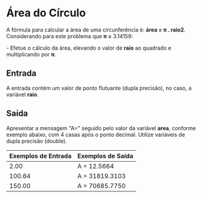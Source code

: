 # Área do Círculo

A fórmula para calcular a área de uma circunferência é: **área = π . raio2**. Considerando para este problema que **π =** 3.14159:

\- Efetue o cálculo da área, elevando o valor de **raio** ao quadrado e multiplicando por **π**.

## Entrada

A entrada contém um valor de ponto flutuante (dupla precisão), no caso, a variável **raio**.

## Saída

Apresentar a mensagem "A=" seguido pelo valor da variável **area**, conforme exemplo abaixo, com 4 casas após o ponto decimal. Utilize variáveis de dupla precisão (double).

| Exemplos de Entrada | Exemplos de Saída |
| ------------------- | ----------------- |
| 2.00                | A = 12.5664       |
| 100.64              | A = 31819.3103    |
| 150.00              | A = 70685.7750    |


